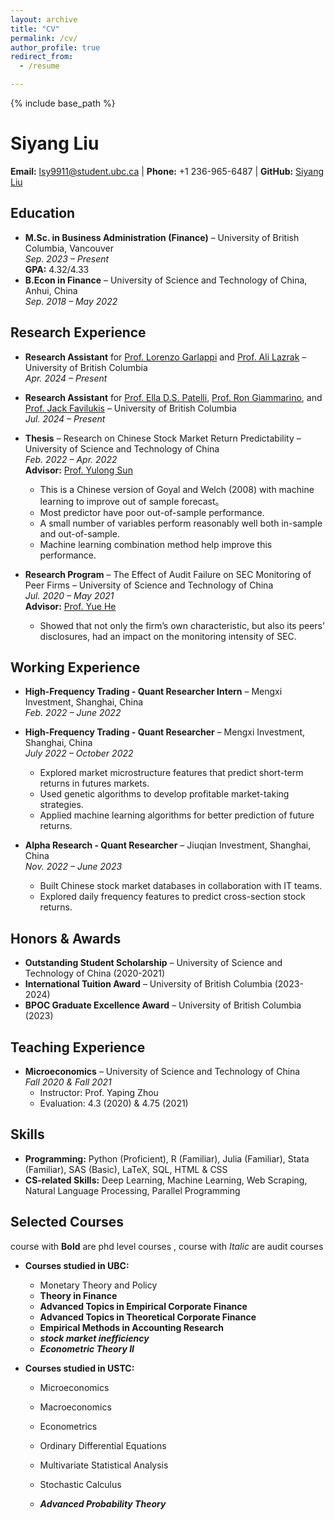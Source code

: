 ```yaml
---
layout: archive
title: "CV"
permalink: /cv/
author_profile: true
redirect_from:
  - /resume

---
```


{% include base_path %}

# Siyang Liu

**Email:** lsy9911@student.ubc.ca | **Phone:** +1 236-965-6487 | **GitHub:** [Siyang Liu](https://github.com/lsy617004926)

## Education

- **M.Sc. in Business Administration (Finance)** – University of British Columbia, Vancouver  
  *Sep. 2023 – Present*  
  **GPA:** 4.32/4.33
- **B.Econ in Finance** – University of Science and Technology of China, Anhui, China  
  *Sep. 2018 – May 2022*  

## Research Experience

- **Research Assistant** for [Prof. Lorenzo Garlappi](https://sites.google.com/site/lorenzogarlappi/) and [Prof. Ali Lazrak](https://sites.google.com/view/ali-lazrak) – University of British Columbia  
  *Apr. 2024 – Present*

- **Research Assistant** for [Prof. Ella D.S. Patelli](https://sites.google.com/view/ella-ds-patelli/accueil), [Prof. Ron Giammarino](https://org-www.sauder.ubc.ca/people/ron-giammarino), and [Prof. Jack Favilukis](https://sites.google.com/site/jackfavilukis/home) – University of British Columbia  
  *Jul. 2024 – Present*

- **Thesis** – Research on Chinese Stock Market Return Predictability – University of Science and Technology of China  
  *Feb. 2022 – Apr. 2022*  
  **Advisor:** [Prof. Yulong Sun](https://sites.google.com/view/yulongsun/)  
  - This is a Chinese version of Goyal and Welch (2008) with machine learning to improve out of sample forecast。
  -	Most predictor have poor out-of-sample performance. 
  -	A small number of variables perform reasonably well both in-sample and out-of-sample.
  -	Machine learning combination method help improve this performance.


- **Research Program** – The Effect of Audit Failure on SEC Monitoring of Peer Firms – University of Science and Technology of China  
  *Jul. 2020 – May 2021*  
  **Advisor:** [Prof. Yue He](https://bs.ustc.edu.cn/english/profile-548.html)  
  - Showed that not only the firm’s own characteristic, but also its peers’ disclosures, had an impact on the monitoring intensity of SEC. 

## Working Experience

- **High-Frequency Trading - Quant Researcher Intern** – Mengxi Investment, Shanghai, China  
  *Feb. 2022 – June 2022*

- **High-Frequency Trading - Quant Researcher** – Mengxi Investment, Shanghai, China  
  *July 2022 – October 2022*  
  - Explored market microstructure features that predict short-term returns in futures markets.
  - Used genetic algorithms to develop profitable market-taking strategies.
  - Applied machine learning algorithms for better prediction of future returns.

- **Alpha Research - Quant Researcher** – Jiuqian Investment, Shanghai, China  
  *Nov. 2022 – June 2023*  
  - Built Chinese stock market databases in collaboration with IT teams.
  - Explored daily frequency features to predict cross-section stock returns.

## Honors & Awards

- **Outstanding Student Scholarship** – University of Science and Technology of China (2020-2021)
- **International Tuition Award** – University of British Columbia (2023-2024)
- **BPOC Graduate Excellence Award** – University of British Columbia (2023)

## Teaching Experience

- **Microeconomics** – University of Science and Technology of China  
  *Fall 2020 & Fall 2021*  
  - Instructor: Prof. Yaping Zhou  
  - Evaluation: 4.3 (2020) & 4.75 (2021)

## Skills

- **Programming:** Python (Proficient), R (Familiar), Julia (Familiar), Stata (Familiar), SAS (Basic), LaTeX, SQL, HTML & CSS
- **CS-related Skills:** Deep Learning, Machine Learning, Web Scraping, Natural Language Processing, Parallel Programming

## Selected Courses 

course with **Bold** are phd level courses , course with *Italic* are audit courses 

- **Courses studied in UBC:**  
  - Monetary Theory and Policy  
  - **Theory in Finance**  
  - **Advanced Topics in Empirical Corporate Finance**  
  - **Advanced Topics in Theoretical Corporate Finance**  
  - **Empirical Methods in Accounting Research**
  - ***stock market inefficiency***
  - ***Econometric Theory II***

- **Courses studied in USTC:**

  - Microeconomics

  - Macroeconomics

  - Econometrics

  - Ordinary Differential Equations
  - Multivariate Statistical Analysis

  - Stochastic Calculus
  - ***Advanced Probability Theory***
